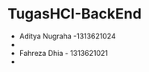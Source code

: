 # TugasHCI-BackEnd

<ul>
  <li> Aditya Nugraha -1313621024 <li>
  <li> Fahreza Dhia - 1313621021 <li>
</ul>
